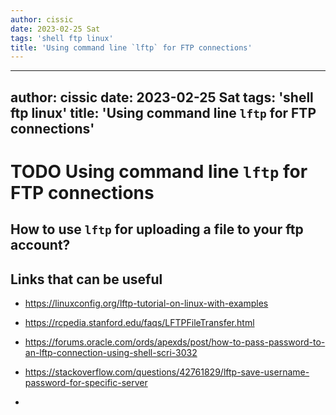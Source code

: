 ```yaml
---
author: cissic
date: 2023-02-25 Sat
tags: 'shell ftp linux'
title: 'Using command line `lftp` for FTP connections'
---
```

---
author: cissic
date: 2023-02-25 Sat
tags: 'shell ftp linux'
title: 'Using command line `lftp` for FTP connections'
---


# TODO Using command line `lftp` for FTP connections


## How to use `lftp` for uploading a file to your ftp account?


## Links that can be useful

-   <https://linuxconfig.org/lftp-tutorial-on-linux-with-examples>
-   <https://rcpedia.stanford.edu/faqs/LFTPFileTransfer.html>
-   <https://forums.oracle.com/ords/apexds/post/how-to-pass-password-to-an-lftp-connection-using-shell-scri-3032>

-   <https://stackoverflow.com/questions/42761829/lftp-save-username-password-for-specific-server>

-   

